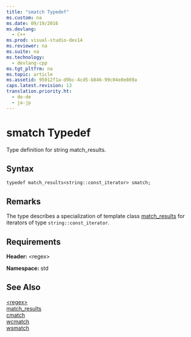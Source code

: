 ```yaml
---
title: "smatch Typedef"
ms.custom: na
ms.date: 09/19/2016
ms.devlang: 
  - C++
ms.prod: visual-studio-dev14
ms.reviewer: na
ms.suite: na
ms.technology: 
  - devlang-cpp
ms.tgt_pltfrm: na
ms.topic: article
ms.assetid: 95012f1a-d9bc-4cd5-b846-99c04e8e869a
caps.latest.revision: 13
translation.priority.ht: 
  - de-de
  - ja-jp
---
```

# smatch Typedef
Type definition for string match_results.  
  
## Syntax  
  
```  
typedef match_results<string::const_iterator> smatch;  
```  
  
## Remarks  
 The type describes a specialization of template class [match_results](../vs140/match_results-Class.md) for iterators of type `string::const_iterator`.  
  
## Requirements  
 **Header:** <regex\>  
  
 **Namespace:** std  
  
## See Also  
 [<regex\>](../vs140/-regex-.md)   
 [match_results](../vs140/match_results-Class.md)   
 [cmatch](../vs140/cmatch-Typedef.md)   
 [wcmatch](../vs140/wcmatch-Typedef.md)   
 [wsmatch](../vs140/wsmatch-Typedef.md)